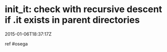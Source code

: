 init_it: check with recursive descent if .it exists in parent directories
===
2015-01-06T18:37:17Z


ref #osega
